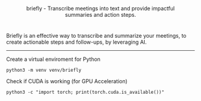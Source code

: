 <p align="center" style="padding: 25px">
    briefly - Transcribe meetings into text and provide impactful summaries and action steps.
</p>


Briefly is an effective way to transcribe and summarize your meetings, to create actionable steps and follow-ups, by leveraging AI.

<hr>

Create a virtual enviroment for Python
```shell
python3 -m venv venv/briefly
```
Check if CUDA is working (for GPU Acceleration)
```shell
python3 -c "import torch; print(torch.cuda.is_available())"
```


